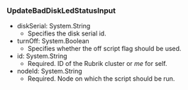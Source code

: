### UpdateBadDiskLedStatusInput


- diskSerial: System.String
  - Specifies the disk serial id.
- turnOff: System.Boolean
  - Specifies whether the off script flag should be used.
- id: System.String
  - Required. ID of the Rubrik cluster or *me* for self.
- nodeId: System.String
  - Required. Node on which the script should be run.
